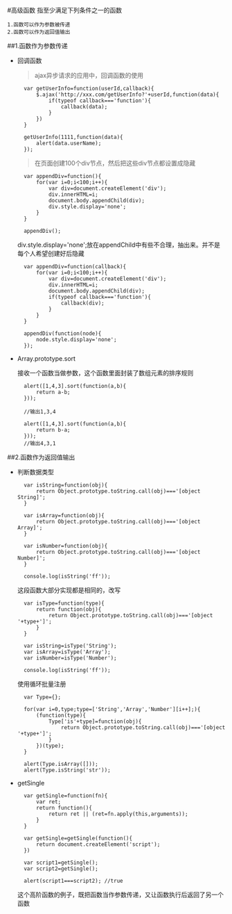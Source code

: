 #高级函数
指至少满足下列条件之一的函数

	1.函数可以作为参数被传递
	2.函数可以作为返回值输出

##1.函数作为参数传递
* 回调函数

	> ajax异步请求的应用中，回调函数的使用

		var getUserInfo=function(userId,callback){
			$.ajax('http://xxx.com/getUserInfo?'+userId,function(data){
				if(typeof callback==='function'){
					callback(data);
				}
			})
		}
		
		getUserInfo(1111,function(data){
			alert(data.userName);
		});
	
	> 在页面创建100个div节点，然后把这些div节点都设置成隐藏

		var appendDiv=function(){
			for(var i=0;i<100;i++){
				var div=document.createElement('div');
				div.innerHTML=i;
				document.body.appendChild(div);
				div.style.display='none';
			}
		}
	
		appendDiv();

	div.style.display='none';放在appendChild中有些不合理，抽出来。并不是每个人希望创建好后隐藏

		var appendDiv=function(callback){
			for(var i=0;i<100;i++){
				var div=document.createElement('div');
				div.innerHTML=i;
				document.body.appendChild(div);
				if(typeof callback==='function'){
					callback(div);
				}
			}
		}
		
		appendDiv(function(node){
			node.style.display='none';
		});
* Array.prototype.sort

	接收一个函数当做参数，这个函数里面封装了数组元素的排序规则

		alert([1,4,3].sort(function(a,b){
			return a-b;     
		}));
		
		//输出1,3,4
		
		alert([1,4,3].sort(function(a,b){
			return b-a;     
		}));
		//输出4,3,1

##2.函数作为返回值输出

* 判断数据类型

		var isString=function(obj){
			return Object.prototype.toString.call(obj)==='[object String]';
		}
		
		var isArray=function(obj){
			return Object.prototype.toString.call(obj)==='[object Array]';
		}
		
		var isNumber=function(obj){
			return Object.prototype.toString.call(obj)==='[object Number]';
		}
		
		console.log(isString('ff'));

	这段函数大部分实现都是相同的，改写

		var isType=function(type){
			return function(obj){
				return Object.prototype.toString.call(obj)==='[object '+type+']';
			}
		}
		
		var isString=isType('String');
		var isArray=isType('Array');
		var isNumber=isType('Number');
		
		console.log(isString('ff'));

	使用循环批量注册

		var Type={};
		
		for(var i=0,type;type=['String','Array','Number'][i++];){
			(function(type){
				Type['is'+type]=function(obj){
					return Object.prototype.toString.call(obj)==='[object '+type+']';
				}
			})(type);
		}
		
		alert(Type.isArray([]));
		alert(Type.isString('str'));

* getSingle

		var getSingle=function(fn){
			var ret;
			return function(){
				return ret || (ret=fn.apply(this,arguments));
			}
		}
		
		var getSingle=getSingle(function(){
			return document.createElement('script');
		})
		
		var script1=getSingle();
		var script2=getSingle();
		
		alert(script1===script2); //true

	这个高阶函数的例子，既把函数当作参数传递，又让函数执行后返回了另一个函数